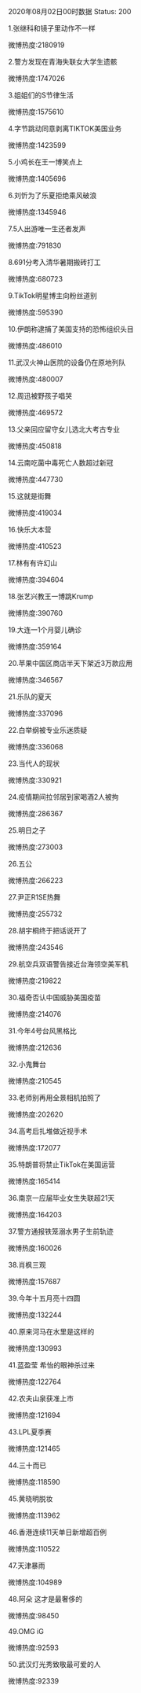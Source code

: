 2020年08月02日00时数据
Status: 200

1.张继科和镜子里动作不一样

微博热度:2180919

2.警方发现在青海失联女大学生遗骸

微博热度:1747026

3.姐姐们的S节律生活

微博热度:1575610

4.字节跳动同意剥离TIKTOK美国业务

微博热度:1423599

5.小鸡长在王一博笑点上

微博热度:1405696

6.刘忻为了乐夏拒绝乘风破浪

微博热度:1345946

7.5人出游唯一生还者发声

微博热度:791830

8.691分考入清华暑期搬砖打工

微博热度:680723

9.TikTok明星博主向粉丝道别

微博热度:595390

10.伊朗称逮捕了美国支持的恐怖组织头目

微博热度:486010

11.武汉火神山医院的设备仍在原地列队

微博热度:480007

12.周迅被野孩子唱哭

微博热度:469572

13.父亲回应留守女儿选北大考古专业

微博热度:450818

14.云南吃菌中毒死亡人数超过新冠

微博热度:447730

15.这就是街舞

微博热度:419034

16.快乐大本营

微博热度:410523

17.林有有许幻山

微博热度:394604

18.张艺兴教王一博跳Krump

微博热度:390760

19.大连一1个月婴儿确诊

微博热度:359164

20.苹果中国区商店半天下架近3万款应用

微博热度:346567

21.乐队的夏天

微博热度:337096

22.白举纲被专业乐迷质疑

微博热度:336068

23.当代人的现状

微博热度:330921

24.疫情期间拉邻居到家喝酒2人被拘

微博热度:286367

25.明日之子

微博热度:273003

26.五公

微博热度:266223

27.尹正R1SE热舞

微博热度:255732

28.胡宇桐终于把话说开了

微博热度:243546

29.航空兵双语警告接近台海领空美军机

微博热度:219822

30.福奇否认中国威胁美国疫苗

微博热度:214076

31.今年4号台风黑格比

微博热度:212636

32.小鬼舞台

微博热度:210545

33.老师别再用全景相机拍照了

微博热度:202620

34.高考后扎堆做近视手术

微博热度:172077

35.特朗普将禁止TikTok在美国运营

微博热度:165414

36.南京一应届毕业女生失联超21天

微博热度:164203

37.警方通报铁笼溺水男子生前轨迹

微博热度:160026

38.肖枫三观

微博热度:157687

39.今年十五月亮十四圆

微博热度:132244

40.原来河马在水里是这样的

微博热度:130993

41.蓝盈莹 希怡的眼神杀过来

微博热度:122764

42.农夫山泉获准上市

微博热度:121694

43.LPL夏季赛

微博热度:121465

44.三十而已

微博热度:118590

45.黄晓明脱妆

微博热度:113962

46.香港连续11天单日新增超百例

微博热度:110522

47.天津暴雨

微博热度:104989

48.阿朵 这才是最奢侈的

微博热度:98450

49.OMG iG

微博热度:92593

50.武汉灯光秀致敬最可爱的人

微博热度:92339

